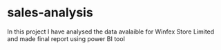 # sales-analysis
In this project I have analysed the data avalaible for Winfex Store Limited and made final report using power BI tool 
